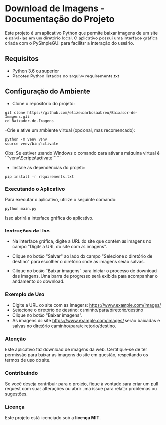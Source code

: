 # Download de Imagens - Documentação do Projeto

Este projeto é um aplicativo Python que permite baixar imagens de um site e salvá-las em um diretório local. O aplicativo possui uma interface gráfica criada com o PySimpleGUI para facilitar a interação do usuário.

## Requisitos
- Python 3.6 ou superior
- Pacotes Python listados no arquivo requirements.txt
## Configuração do Ambiente
- Clone o repositório do projeto:

~~~
git clone https://github.com/elizeubarbosaabreu/Baixador-de-Imagens.git
cd Baixador-de-Imagens
~~~
-Crie e ative um ambiente virtual (opcional, mas recomendado):
~~~
python -m venv venv
source venv/bin/activate
~~~

Obs: Se estiver usando Windows o comando para ativar a máquina virtual é ```venv\Scripts\activate``````
- Instale as dependências do projeto:

~~~
pip install -r requirements.txt
~~~

### Executando o Aplicativo
Para executar o aplicativo, utilize o seguinte comando:

~~~
python main.py
~~~
Isso abrirá a interface gráfica do aplicativo.

### Instruções de Uso
- Na interface gráfica, digite a URL do site que contém as imagens no campo "Digite a URL do site com as imagens".

- Clique no botão "Salvar" ao lado do campo "Selecione o diretório de destino" para escolher o diretório onde as imagens serão salvas.

- Clique no botão "Baixar imagens" para iniciar o processo de download das imagens. Uma barra de progresso será exibida para acompanhar o andamento do download.

### Exemplo de Uso
- Digite a URL do site com as imagens: https://www.example.com/images/
- Selecione o diretório de destino: caminho/para/diretorio/destino
- Clique no botão "Baixar imagens".
- As imagens do site https://www.example.com/images/ serão baixadas e salvas no diretório caminho/para/diretorio/destino.

### Atenção
Este aplicativo faz download de imagens da web. Certifique-se de ter permissão para baixar as imagens do site em questão, respeitando os termos de uso do site.

### Contribuindo
Se você deseja contribuir para o projeto, fique à vontade para criar um pull request com suas alterações ou abrir uma issue para relatar problemas ou sugestões.

### Licença
Este projeto está licenciado sob a **licença MIT**.

